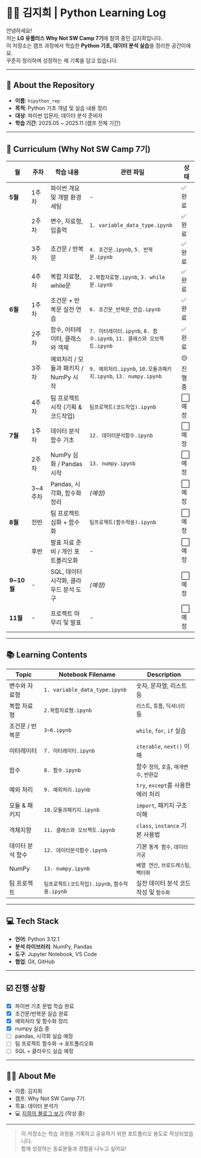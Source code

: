 # 👩‍💻 김지희 | Python Learning Log

안녕하세요!  
저는 **LG 유플러스 Why Not SW Camp 7기**에 참여 중인 김지희입니다.  
이 저장소는 캠프 과정에서 학습한 **Python 기초, 데이터 분석 실습**을 정리한 공간이에요.  
꾸준히 정리하며 성장하는 제 기록을 담고 있습니다.

---

## 📌 About the Repository

- **이름**: `hipython_rep`
- **목적**: Python 기초 개념 및 실습 내용 정리
- **대상**: 파이썬 입문자, 데이터 분석 준비자
- **학습 기간**: 2025.05 ~ 2025.11 (캠프 전체 기간)

---

## 📅 Curriculum (Why Not SW Camp 7기)

| 월 | 주차 | 학습 내용 | 관련 파일 | 상태 |
|----|------|-----------|------------|------|
| **5월** | 1주차 | 파이썬 개요 및 개발 환경 세팅 | - | ✅ 완료 |
|        | 2주차 | 변수, 자료형, 입출력 | `1. variable_data_type.ipynb` | ✅ 완료 |
|        | 3주차 | 조건문 / 반복문 | `4. 조건문.ipynb`, `5. 반복문.ipynb` | ✅ 완료 |
|        | 4주차 | 복합 자료형, while문 | `2.복합자료형.ipynb`, `3. while문.ipynb` | ✅ 완료 |
| **6월** | 1주차 | 조건문 + 반복문 실전 연습 | `6. 조건문_반복문_연습.ipynb` | ✅ 완료 |
|        | 2주차 | 함수, 이터레이터, 클래스와 객체 | `7. 이터레이터.ipynb`, `8. 함수.ipynb`, `11. 클래스와 오브젝트.ipynb` | ✅ 완료 |
|        | 3주차 | 예외처리 / 모듈과 패키지 / NumPy 시작 | `9. 예외처리.ipynb`, `10.모듈과패키지.ipynb`, `13. numpy.ipynb` | 🟡 진행중 |
|        | 4주차 | 팀 프로젝트 시작 (기획 & 코드작업) | `팀프로젝트(코드작업).ipynb` | ⬜ 예정 |
| **7월** | 1주차 | 데이터 분석 함수 기초 | `12. 데이터분석함수.ipynb` | ⬜ 예정 |
|        | 2주차 | NumPy 심화 / Pandas 시작 | `13. numpy.ipynb` | ⬜ 예정 |
|        | 3~4주차 | Pandas, 시각화, 함수화 정리 | *(예정)* | ⬜ 예정 |
| **8월** | 전반 | 팀 프로젝트 심화 + 함수화 | `팀프로젝트(함수적용).ipynb` | ⬜ 예정 |
|        | 후반 | 발표 자료 준비 / 개인 포트폴리오화 | - | ⬜ 예정 |
| **9~10월** | - | SQL, 데이터 시각화, 클라우드 분석 도구 | *(예정)* | ⬜ 예정 |
| **11월** | - | 프로젝트 마무리 및 발표 | - | ⬜ 예정 |




---

## 📚 Learning Contents

| Topic     | Notebook Filename                 | Description                  |
| --------- | --------------------------------- | ---------------------------- |
| 변수와 자료형   | `1. variable_data_type.ipynb`     | 숫자, 문자열, 리스트 등               |
| 복합 자료형    | `2.복합자료형.ipynb`                   | `리스트`, `튜플`, `딕셔너리` 등        |
| 조건문 / 반복문 | `3~6.ipynb`                       | `while`, `for`, `if` 실습      |
| 이터레이터     | `7. 이터레이터.ipynb`                  | `iterable`, `next()` 이해      |
| 함수        | `8. 함수.ipynb`                     | 함수 `정의`, `호출`, `매개변수`, `반환값` |
| 예외 처리     | `9. 예외처리.ipynb`                   | `try`, `except`를 사용한 에러 처리   |
| 모듈 & 패키지  | `10.모듈과패키지.ipynb`                 | `import`, 패키지 구조 이해          |
| 객체지향      | `11. 클래스와 오브젝트.ipynb`             | `class`, `instance` 기본 사용법   |
| 데이터 분석 함수 | `12. 데이터분석함수.ipynb`               | 기본 `통계 함수`, `데이터 가공`         |
| NumPy     | `13. numpy.ipynb`                 | `배열 연산`, `브로드캐스팅`, `벡터화`     |
| 팀 프로젝트    | `팀프로젝트(코드작업).ipynb`, `함수적용.ipynb` | 실전 데이터 분석 코드 작성 및 `함수화`      |

---

## 💻 Tech Stack

- **언어**: Python 3.12.1
- **분석 라이브러리**: NumPy, Pandas
- **도구**: Jupyter Notebook, VS Code
- **협업**: Git, GitHub

---

## ☑️ 진행 상황

- [x] 파이썬 기초 문법 학습 완료
- [x] 조건문/반복문 실습 완료
- [x] 예외처리 및 함수화 정리
- [x] numpy 실습 중
- [ ] pandas, 시각화 실습 예정
- [ ] 팀 프로젝트 함수화 → 포트폴리오화
- [ ] SQL + 클라우드 실습 예정

---

## 🧑‍🎓 About Me

- 이름: 김지희  
- 캠프: Why Not SW Camp 7기  
- 목표: 데이터 분석가  
- 💻 [지희의 블로그 보기](https://jihuikim45.github.io) (작성 중)

---

> 이 저장소는 학습 과정을 기록하고 공유하기 위한 포트폴리오 용도로 작성되었습니다.  
> 함께 성장하는 동료분들과 경험을 나누고 싶어요!
